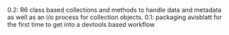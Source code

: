 0.2: R6 class based collections and methods to handle data and metadata as well as an i/o process for collection objects. 
0.1: packaging avisblatt for the first time to get into a devtools based workflow
